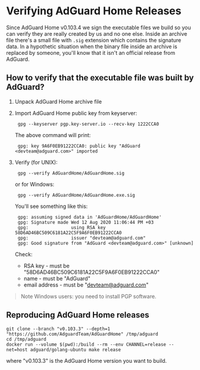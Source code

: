  # Verifying AdGuard Home Releases

Since AdGuard Home v0.103.4 we sign the executable files we build so you can verify they are really created by us and no one else.
Inside an archive file there's a small file with `.sig` extension which contains the signature data.
In a hypothetic situation when the binary file inside an archive is replaced by someone, you'll know that it isn't an official release from AdGuard.


## How to verify that the executable file was built by AdGuard?

1. Unpack AdGuard Home archive file
2. Import AdGuard Home public key from keyserver:

        gpg --keyserver pgp.key-server.io --recv-key 1222CCA0

    The above command will print:

        gpg: key 9A6F0EB91222CCA0: public key "AdGuard <devteam@adguard.com>" imported

3. Verify (for UNIX):

        gpg --verify AdGuardHome/AdGuardHome.sig

    or for Windows:

        gpg --verify AdGuardHome/AdGuardHome.exe.sig

    You'll see something like this:

        gpg: assuming signed data in 'AdGuardHome/AdGuardHome'
        gpg: Signature made Wed 12 Aug 2020 11:06:44 PM +03
        gpg:                using RSA key 58D6AD46BC509C6181A22C5F9A6F0EB91222CCA0
        gpg:                issuer "devteam@adguard.com"
        gpg: Good signature from "AdGuard <devteam@adguard.com>" [unknown]

    Check:
    * RSA key - must be "58D6AD46BC509C6181A22C5F9A6F0EB91222CCA0"
    * name - must be "AdGuard"
    * email address - must be "devteam@adguard.com"

> Note Windows users: you need to install PGP software.


## Reproducing AdGuard Home releases

    git clone --branch "v0.103.3" --depth=1 "https://github.com/AdguardTeam/AdGuardHome" /tmp/adguard
    cd /tmp/adguard
    docker run --volume $(pwd):/build --rm --env CHANNEL=release --net=host adguard/golang-ubuntu make release

where "v0.103.3" is the AdGuard Home version you want to build.
